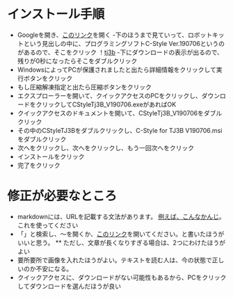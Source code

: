 # インストール手順

- Googleを開き、[このリンク](http://www.daisendenshi.com/download/)を開く
-下のほうまで見ていって、ロボットキットという見出しの中に、プログラミングソフトC-Style Ver.190706というのがあるので、そこをクリック
！[tj3b](https://cdn.discordapp.com/attachments/695986016909262873/708651523646947368/unknown.png)
-下にダウンロードの表示が出るので、残りが0秒になったらそこをダブルクリック
- WindowsによってPCが保護されましたと出たら詳細情報をクリックして実行ボタンをクリック
- もし圧縮解凍指定と出たら圧縮ボタンをクリック
- エクスプローラーを開いて、クイックアクセスのPCをクリックし、ダウンロードをクリックしてCStyleTj3B_V190706.exeがあればOK
- クイックアクセスのドキュメントを開いて、CStyleTj3B_V190706をダブルクリック
- その中のCStyleTJ3Bをダブルクリックし、C-Style for TJ3B V190706.msiをダブルクリック
- 次へをクリックし、次へをクリックし、もう一回次へをクリック
- インストールをクリック
- 完了をクリック

# 修正が必要なところ
 * markdownには、URLを記載する文法があります。 [例えば、こんなかんじ](https://www.google.com)。これを使ってください
 * 「」と検索し、～を開くか、[このリンク]()を開いてください。と書いたほうがいいと思う。
 ** ただし、文章が長くなりすぎる場合は、2つにわけたほうがよい
 * 要所要所で画像を入れたほうがよい。テキストを読む人は、今の状態で正しいのか不安になる。
 * クイックアクセスに、ダウンロードがない可能性もあるから、PCをクリックしてダウンロードを選んだほうが良い

